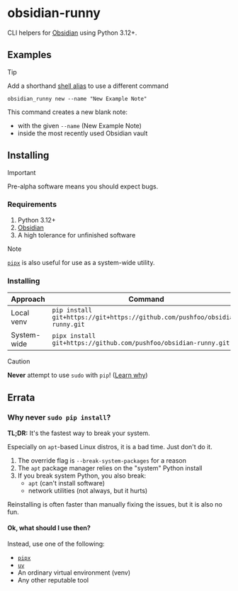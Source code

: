 # obsidian-runny

CLI helpers for [Obsidian][] using Python 3.12+.

## Examples

> [!TIP]
> Add a shorthand [shell alias][] to use a different command

[shell alias]: https://unix.stackexchange.com/questions/146419/creating-an-alias-for-a-bash-script

```shell
obsidian_runny new --name "New Example Note"
```
This command creates a new blank note:

- with the given `--name` (New Example Note)
- inside the most recently used Obsidian vault


## Installing

> [!IMPORTANT]
> Pre-alpha software means you should expect bugs.

### Requirements

1. Python 3.12+
2. [Obsidian][]
3. A high tolerance for unfinished software

> [!NOTE]
> [`pipx`][pipx] is also useful for use as a system-wide utility.

### Installing

| Approach    | Command                                                                     |
|-------------|-----------------------------------------------------------------------------|
| Local venv  | `pip install git+https://git+https://github.com/pushfoo/obsidian-runny.git` |
| System-wide | `pipx install git+https://github.com/pushfoo/obsidian-runny.git`            |

> [!CAUTION]
> **Never** attempt to use `sudo` with `pip`! ([Learn why](#why-never-sudo-pip-install))


[Obsidian]: https://obsidian.md/
[pipx]: https://pipx.pypa.io/


## Errata

### Why never `sudo pip install`?

**TL;DR:** It's the fastest way to break your system.

Especially on `apt`-based Linux distros, it is a bad time. Just
don't do it.

1. The override flag is `--break-system-packages` for a reason
2. The `apt` package manager relies on the "system" Python install
3. If you break system Python, you also break:
   * `apt` (can't install software)
   * network utilities (not always, but it hurts)

Reinstalling is often faster than manually fixing the issues,
but it is also no fun.

#### Ok, what should I use then?

Instead, use one of the following:
* [`pipx`][pipx]
* [`uv`][uv]
* An ordinary virtual environment (venv)
* Any other reputable tool

[uv]: https://docs.astral.sh/uv/
